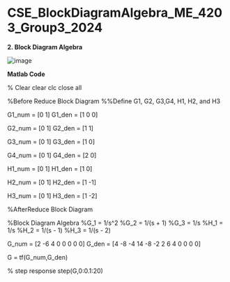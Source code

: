 # CSE_BlockDiagramAlgebra_ME_4203_Group3_2024

**2. Block Diagram Algebra**

![image](https://github.com/Lenyilagan/CSE_BlockDiagramAlgebra_ME_4203_Group3_2024/assets/161393545/2e3feb06-e02a-4869-a55f-fc21e651fec6)


**Matlab Code**

% Clear
clear
clc
close all

%Before Reduce Block Diagram
%%Define G1, G2, G3,G4, H1, H2, and H3

G1_num = [0 1]
G1_den = [1 0 0]

G2_num = [0 1]
G2_den = [1 1]

G3_num = [0 1]
G3_den = [1 0]

G4_num = [0 1]
G4_den = [2 0]

H1_num = [0 1]
H1_den = [1 0]

H2_num = [0 1]
H2_den = [1 -1]

H3_num = [0 1]
H3_den = [1 -2]

%AfterReduce Block Diagram

%Block Diagram Algebra
%G_1 = 1/s^2
%G_2 = 1/(s + 1)
%G_3 = 1/s
%H_1 = 1/s
%H_2 = 1/(s - 1)
%H_3 = 1/(s - 2)

G_num = [2 -6 4 0 0 0 0 0]
G_den = [4 -8 -4 14 -8 -2 2 6 4 0 0 0 0]

G = tf(G_num,G_den)

% step response
step(G,0:0.1:20)

